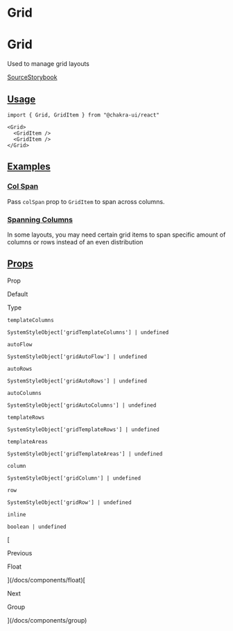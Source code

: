 # Grid

Grid
====

Used to manage grid layouts

[Source](https://github.com/chakra-ui/chakra-ui/tree/main/packages/react/src/components/grid)[Storybook](https://storybook.chakra-ui.com/?path=/story/components-grid--basic)

[Usage](#usage)
---------------

```
import { Grid, GridItem } from "@chakra-ui/react"
```

```
<Grid>
  <GridItem />
  <GridItem />
</Grid>
```

[Examples](#examples)
---------------------

### [Col Span](#col-span)

Pass `colSpan` prop to `GridItem` to span across columns.

### [Spanning Columns](#spanning-columns)

In some layouts, you may need certain grid items to span specific amount of columns or rows instead of an even distribution

[Props](#props)
---------------

Prop

Default

Type

`templateColumns`

`SystemStyleObject['gridTemplateColumns'] | undefined`

`autoFlow`

`SystemStyleObject['gridAutoFlow'] | undefined`

`autoRows`

`SystemStyleObject['gridAutoRows'] | undefined`

`autoColumns`

`SystemStyleObject['gridAutoColumns'] | undefined`

`templateRows`

`SystemStyleObject['gridTemplateRows'] | undefined`

`templateAreas`

`SystemStyleObject['gridTemplateAreas'] | undefined`

`column`

`SystemStyleObject['gridColumn'] | undefined`

`row`

`SystemStyleObject['gridRow'] | undefined`

`inline`

`boolean | undefined`

[

Previous

Float



](/docs/components/float)[

Next

Group



](/docs/components/group)